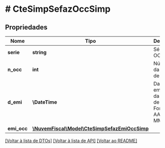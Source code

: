 # # CteSimpSefazOccSimp

## Propriedades

Nome | Tipo | Descrição | Comentários
------------ | ------------- | ------------- | -------------
**serie** | **string** | Série da OCC. | [optional]
**n_occ** | **int** | Número da Ordem de coleta. |
**d_emi** | **\DateTime** | Data de emissão da ordem de coleta.  Formato AAAA-MM-DD. |
**emi_occ** | [**\NuvemFiscal\Model\CteSimpSefazEmiOccSimp**](CteSimpSefazEmiOccSimp.md) |  | [optional]

[[Voltar à lista de DTOs]](../../README.md#models) [[Voltar à lista de API]](../../README.md#endpoints) [[Voltar ao README]](../../README.md)
